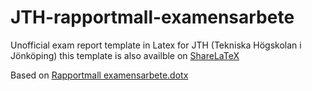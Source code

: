 JTH-rapportmall-examensarbete
=============================

Unofficial exam report template in Latex for JTH (Tekniska Högskolan i Jönköping)
this template is also availble on [ShareLaTeX](https://www.sharelatex.com/project/51419a2d0835ce137dec92a9)

Based on [Rapportmall examensarbete.dotx](http://hj.se/jth/student/mina-studier/blanketter-och-instruktioner.html?folder=19.5ac8a8541355365d64f80008734&sv.url=12.5ac8a8541355365d64f80008939)
